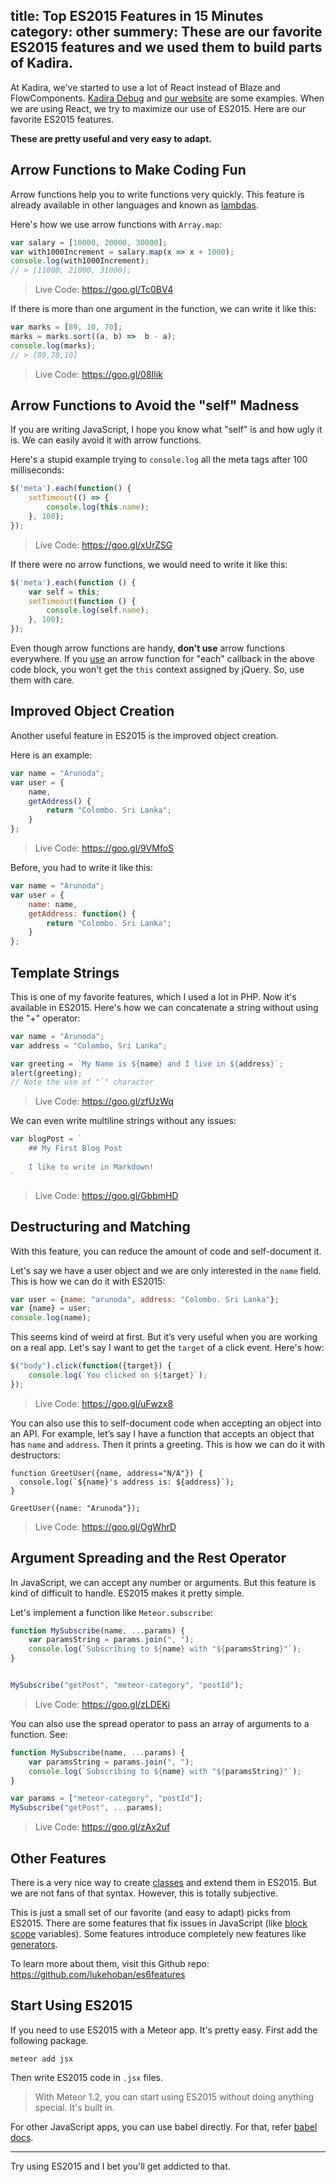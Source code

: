 title: Top ES2015 Features in 15 Minutes
category: other
summery: These are our favorite ES2015 features and we used them to build parts of Kadira.
---

<img style="display:none" src="https://cldup.com/yJoiKAZ3YU.png" />

At Kadira, we've started to use a lot of React instead of Blaze and FlowComponents. [Kadira Debug](https://kadira.io/platform/kadira-debug/overview) and [our website](https://kadira.io/) are some examples. When we are using React, we try to maximize our use of ES2015. Here are our favorite ES2015 features.

**These are pretty useful and very easy to adapt.**

## Arrow Functions to Make Coding Fun

Arrow functions help you to write functions very quickly. This feature is already available in other languages and known as [lambdas](https://en.wikipedia.org/wiki/Lambda_expression). 

Here's how we use arrow functions with `Array.map`: 

```js
var salary = [10000, 20000, 30000];
var with1000Increment = salary.map(x => x + 1000);
console.log(with1000Increment);
// > [11000, 21000, 31000];
```

> Live Code: https://goo.gl/Tc0BV4

If there is more than one argument in the function, we can write it like this:

```js
var marks = [89, 10, 70];
marks = marks.sort((a, b) =>  b - a);
console.log(marks);
// > [89,70,10]
```

> Live Code: https://goo.gl/08Ilik

## Arrow Functions to Avoid the "self" Madness

If you are writing JavaScript, I hope you know what "self" is and how ugly it is. We can easily avoid it with arrow functions. 

Here's a stupid example trying to `console.log` all the meta tags after 100 milliseconds:

```js
$('meta').each(function() {
    setTimeout(() => {
        console.log(this.name);
    }, 100);
});
```

> Live Code: https://goo.gl/xUrZSG

If there were no arrow functions, we would need to write it like this:

```js
$('meta').each(function () {
    var self = this;
    setTimeout(function () {
        console.log(self.name);
    }, 100);
});
```


Even though arrow functions are handy, **don't use** arrow functions everywhere. If you [use](https://goo.gl/bmQ3rJ) an arrow function for "each" callback in the above code block, you won't get the `this` context assigned by jQuery. So, use them with care.

## Improved Object Creation

Another useful feature in ES2015 is the improved object creation. 

Here is an example:

```js
var name = "Arunoda";
var user = {
    name,
    getAddress() {
        return "Colombo. Sri Lanka";
    }
};
```

> Live Code: https://goo.gl/9VMfoS

Before, you had to write it like this:

```js
var name = "Arunoda";
var user = {
    name: name, 
    getAddress: function() {
        return "Colombo. Sri Lanka";
    }
};
```

## Template Strings

This is one of my favorite features, which I used a lot in PHP. Now it's available in ES2015. Here's how we can concatenate a string without using the "+" operator:

```js
var name = "Arunoda";
var address = "Colombo, Sri Lanka";

var greeting = `My Name is ${name} and I live in ${address}`;
alert(greeting);
// Note the use of "`" charactor
```

> Live Code: https://goo.gl/zfUzWq

We can even write multiline strings without any issues:

```js
var blogPost = `
    ## My First Blog Post 
    
    I like to write in Markdown!   
`
```

> Live Code: https://goo.gl/GbbmHD

## Destructuring and Matching

With this feature, you can reduce the amount of code and self-document it. 

Let's say we have a user object and we are only interested in the `name` field. This is how we can do it with ES2015:

```js
var user = {name: "arunoda", address: "Colombo. Sri Lanka"};
var {name} = user;
console.log(name);
```

This seems kind of weird at first. But it’s very useful when you are working on a real app. Let's say I want to get the `target` of a click event. Here's how:

```js
$("body").click(function({target}) {
    console.log(`You clicked on ${target}`);
});
```

> Live Code: https://goo.gl/uFwzx8

You can also use this to self-document code when accepting an object into an API. For example, let’s say I have a function that accepts an object that has `name` and `address`. Then it prints a greeting. This is how we can do it with destructors:

    function GreetUser({name, address="N/A"}) {
      console.log(`${name}'s address is: ${address}`);
    }

    GreetUser({name: "Arunoda"});

> Live Code: https://goo.gl/OgWhrD

## Argument Spreading and the Rest Operator

In JavaScript, we can accept any number or arguments. But this feature is kind of difficult to handle. ES2015 makes it pretty simple. 

Let's implement a function like `Meteor.subscribe`:

```js
function MySubscribe(name, ...params) {
    var paramsString = params.join(", ");
    console.log(`Subscribing to ${name} with "${paramsString}"`);
}


MySubscribe("getPost", "meteor-category", "postId");
```

> Live Code: https://goo.gl/zLDEKi

You can also use the spread operator to pass an array of arguments to a function. See:

```js
function MySubscribe(name, ...params) {
    var paramsString = params.join(", ");
    console.log(`Subscribing to ${name} with "${paramsString}"`);
}

var params = ["meteor-category", "postId"];
MySubscribe("getPost", ...params); 
```

> Live Code: https://goo.gl/zAx2uf

## Other Features

There is a very nice way to create [classes](https://github.com/lukehoban/es6features#classes) and extend them in ES2015. But we are not fans of that syntax. However, this is totally subjective.

This is just a small set of our favorite (and easy to adapt) picks from ES2015. There are some features that fix issues in JavaScript (like [block scope](https://github.com/lukehoban/es6features#let--const) variables). Some features introduce completely new features like [generators](https://github.com/lukehoban/es6features#generators).

To learn more about them, visit this Github repo: <https://github.com/lukehoban/es6features>

## Start Using ES2015

If you need to use ES2015 with a Meteor app. It's pretty easy. First add the following package.

```
meteor add jsx
```

Then write ES2015 code in `.jsx` files.

> With Meteor 1.2, you can start using ES2015 without doing anything special. It's built in.

For other JavaScript apps, you can use babel directly. For that, refer [babel docs](https://babeljs.io/docs/setup/).

---

Try using ES2015 and I bet you'll get addicted to that.
